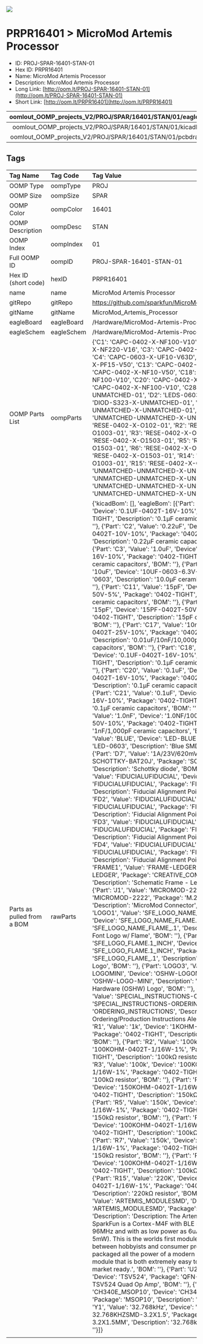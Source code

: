 


  
![][im]
# PRPR16401 > MicroMod Artemis Processor

- ID: PROJ-SPAR-16401-STAN-01
- Hex ID: PRPR16401
- Name: MicroMod Artemis Processor
- Description: MicroMod Artemis Processor
- Long Link: [http://oom.lt/PROJ-SPAR-16401-STAN-01](http://oom.lt/PROJ-SPAR-16401-STAN-01)
- Short Link: [http://oom.lt/PRPR16401](http://oom.lt/PRPR16401)
  

|oomlout_OOMP_projects_V2/PROJ/SPAR/16401/STAN/01/eagleImage.png|oomlout_OOMP_projects_V2/PROJ/SPAR/16401/STAN/01/eagleSchemImage.png|oomlout_OOMP_projects_V2/PROJ/SPAR/16401/STAN/01/kicadPcb3dFront.png|oomlout_OOMP_projects_V2/PROJ/SPAR/16401/STAN/01/kicadPcb3dBack.png|
| :---: | :---: | :---: | :---: |
|oomlout_OOMP_projects_V2/PROJ/SPAR/16401/STAN/01/kicadPcb3d.png|oomlout_OOMP_projects_V2/PROJ/SPAR/16401/STAN/01/bomBack.png|oomlout_OOMP_projects_V2/PROJ/SPAR/16401/STAN/01/bomFront.png|oomlout_OOMP_projects_V2/PROJ/SPAR/16401/STAN/01/pcbdraw.svg|
|oomlout_OOMP_projects_V2/PROJ/SPAR/16401/STAN/01/pcbdrawBack.svg||||

## Tags
  

|Tag Name|Tag Code|Tag Value|
| :--- | :--- | :--- |
|OOMP Type|oompType|PROJ|
|OOMP Size|oompSize|SPAR|
|OOMP Color|oompColor|16401|
|OOMP Description|oompDesc|STAN|
|OOMP Index|oompIndex|01|
|Full OOMP ID|oompID|PROJ-SPAR-16401-STAN-01|
|Hex ID (short code)|hexID|PRPR16401|
|name|name|MicroMod Artemis Processor|
|gitRepo|gitRepo|https://github.com/sparkfun/MicroMod_Artemis_Processor|
|gitName|gitName|MicroMod_Artemis_Processor|
|eagleBoard|eagleBoard|/Hardware/MicroMod-Artemis-ProcessorBoard.brd|
|eagleSchem|eagleSchem|/Hardware/MicroMod-Artemis-ProcessorBoard.sch|
|OOMP Parts List|oompParts|{'C1': 'CAPC-0402-X-NF100-V10', 'C2': 'CAPC-0402-X-NF220-V16', 'C3': 'CAPC-0402-X-UNMATCHED-01', 'C4': 'CAPC-0603-X-UF10-V63D', 'C11': 'CAPC-0402-X-PF15-V50', 'C13': 'CAPC-0402-X-PF15-V50', 'C17': 'CAPC-0402-X-NF10-V50', 'C18': 'CAPC-0402-X-NF100-V10', 'C20': 'CAPC-0402-X-NF100-V10', 'C21': 'CAPC-0402-X-NF100-V10', 'C28': 'CAPC-0402-X-UNMATCHED-01', 'D2': 'LEDS-0603-L-STAN-01', 'D7': 'DIOD-S323-X-UNMATCHED-01', 'J1': 'UNMATCHED-UNMATCHED-X-UNMATCHED-01', 'LOGO4': 'UNMATCHED-UNMATCHED-X-UNMATCHED-01', 'R1': 'RESE-0402-X-O102-01', 'R2': 'RESE-0402-X-O1003-01', 'R3': 'RESE-0402-X-O1003-01', 'R4': 'RESE-0402-X-O1503-01', 'R5': 'RESE-0402-X-O1503-01', 'R6': 'RESE-0402-X-O1003-01', 'R7': 'RESE-0402-X-O1503-01', 'R14': 'RESE-0402-X-O1003-01', 'R15': 'RESE-0402-X-O2203-01', 'U1': 'UNMATCHED-UNMATCHED-X-UNMATCHED-01', 'U2': 'UNMATCHED-UNMATCHED-X-UNMATCHED-01', 'U6': 'UNMATCHED-UNMATCHED-X-UNMATCHED-01', 'Y1': 'UNMATCHED-UNMATCHED-X-UNMATCHED-01'}|
|Parts as pulled from a BOM|rawParts|{'kicadBom': [], 'eagleBom': [{'Part': 'C1', 'Value': '0.1uF', 'Device': '0.1UF-0402T-16V-10%', 'Package': '0402-TIGHT', 'Description': '0.1µF ceramic capacitors', 'BOM': ''}, {'Part': 'C2', 'Value': '0.22uF', 'Device': '0.22UF-0402T-10V-10%', 'Package': '0402-TIGHT', 'Description': '0.22µF ceramic capacitors', 'BOM': ''}, {'Part': 'C3', 'Value': '1.0uF', 'Device': '1.0UF-0402T-16V-10%', 'Package': '0402-TIGHT', 'Description': '1µF ceramic capacitors', 'BOM': ''}, {'Part': 'C4', 'Value': '10uF', 'Device': '10UF-0603-6.3V-20%', 'Package': '0603', 'Description': '10.0µF ceramic capacitors', 'BOM': ''}, {'Part': 'C11', 'Value': '15pF', 'Device': '15PF-0402T-50V-5%', 'Package': '0402-TIGHT', 'Description': '15pF ceramic capacitors', 'BOM': ''}, {'Part': 'C13', 'Value': '15pF', 'Device': '15PF-0402T-50V-5%', 'Package': '0402-TIGHT', 'Description': '15pF ceramic capacitors', 'BOM': ''}, {'Part': 'C17', 'Value': '10nF', 'Device': '10NF-0402T-25V-10%', 'Package': '0402-TIGHT', 'Description': '0.01uF/10nF/10,000pF ceramic capacitors', 'BOM': ''}, {'Part': 'C18', 'Value': '0.1uF', 'Device': '0.1UF-0402T-16V-10%', 'Package': '0402-TIGHT', 'Description': '0.1µF ceramic capacitors', 'BOM': ''}, {'Part': 'C20', 'Value': '0.1uF', 'Device': '0.1UF-0402T-16V-10%', 'Package': '0402-TIGHT', 'Description': '0.1µF ceramic capacitors', 'BOM': ''}, {'Part': 'C21', 'Value': '0.1uF', 'Device': '0.1UF-0402T-16V-10%', 'Package': '0402-TIGHT', 'Description': '0.1µF ceramic capacitors', 'BOM': ''}, {'Part': 'C28', 'Value': '1.0nF', 'Device': '1.0NF/1000PF-0402_TIGHT-50V-10%', 'Package': '0402-TIGHT', 'Description': '1nF/1,000pF ceramic capacitors', 'BOM': ''}, {'Part': 'D2', 'Value': 'BLUE', 'Device': 'LED-BLUE0603', 'Package': 'LED-0603', 'Description': 'Blue SMD LED', 'BOM': ''}, {'Part': 'D7', 'Value': '1A/23V/620mV', 'Device': 'DIODE-SCHOTTKY-BAT20J', 'Package': 'SOD-323', 'Description': 'Schottky diode', 'BOM': ''}, {'Part': 'FD1', 'Value': 'FIDUCIALUFIDUCIAL', 'Device': 'FIDUCIALUFIDUCIAL', 'Package': 'FIDUCIAL-MICRO', 'Description': 'Fiducial Alignment Points', 'BOM': ''}, {'Part': 'FD2', 'Value': 'FIDUCIALUFIDUCIAL', 'Device': 'FIDUCIALUFIDUCIAL', 'Package': 'FIDUCIAL-MICRO', 'Description': 'Fiducial Alignment Points', 'BOM': ''}, {'Part': 'FD3', 'Value': 'FIDUCIALUFIDUCIAL', 'Device': 'FIDUCIALUFIDUCIAL', 'Package': 'FIDUCIAL-MICRO', 'Description': 'Fiducial Alignment Points', 'BOM': ''}, {'Part': 'FD4', 'Value': 'FIDUCIALUFIDUCIAL', 'Device': 'FIDUCIALUFIDUCIAL', 'Package': 'FIDUCIAL-MICRO', 'Description': 'Fiducial Alignment Points', 'BOM': ''}, {'Part': 'FRAME1', 'Value': 'FRAME-LEDGER', 'Device': 'FRAME-LEDGER', 'Package': 'CREATIVE_COMMONS', 'Description': 'Schematic Frame - Ledger', 'BOM': ''}, {'Part': 'J1', 'Value': 'MICROMOD-2222', 'Device': 'MICROMOD-2222', 'Package': 'M.2-CARD-E-22', 'Description': 'MicroMod Connector', 'BOM': ''}, {'Part': 'LOGO1', 'Value': 'SFE_LOGO_NAME_FLAME.1_INCH', 'Device': 'SFE_LOGO_NAME_FLAME.1_INCH', 'Package': 'SFE_LOGO_NAME_FLAME_.1', 'Description': 'SparkFun Font Logo w/ Flame', 'BOM': ''}, {'Part': 'LOGO2', 'Value': 'SFE_LOGO_FLAME.1_INCH', 'Device': 'SFE_LOGO_FLAME.1_INCH', 'Package': 'SFE_LOGO_FLAME_.1', 'Description': 'SparkFun Flame Logo', 'BOM': ''}, {'Part': 'LOGO3', 'Value': 'OSHW-LOGOMINI', 'Device': 'OSHW-LOGOMINI', 'Package': 'OSHW-LOGO-MINI', 'Description': 'Open-Source Hardware (OSHW) Logo', 'BOM': ''}, {'Part': 'LOGO4', 'Value': 'SPECIAL_INSTRUCTIONS-ORDERING', 'Device': 'SPECIAL_INSTRUCTIONS-ORDERING', 'Package': 'ORDERING_INSTRUCTIONS', 'Description': 'Special Ordering/Production Instructions Alert', 'BOM': ''}, {'Part': 'R1', 'Value': '1k', 'Device': '1KOHM-0402T-1/16W-1%', 'Package': '0402-TIGHT', 'Description': '1kΩ resistor', 'BOM': ''}, {'Part': 'R2', 'Value': '100k', 'Device': '100KOHM-0402T-1/16W-1%', 'Package': '0402-TIGHT', 'Description': '100kΩ resistor', 'BOM': ''}, {'Part': 'R3', 'Value': '100k', 'Device': '100KOHM-0402T-1/16W-1%', 'Package': '0402-TIGHT', 'Description': '100kΩ resistor', 'BOM': ''}, {'Part': 'R4', 'Value': '150k', 'Device': '150KOHM-0402T-1/16W-1%', 'Package': '0402-TIGHT', 'Description': '150kΩ resistor', 'BOM': ''}, {'Part': 'R5', 'Value': '150k', 'Device': '150KOHM-0402T-1/16W-1%', 'Package': '0402-TIGHT', 'Description': '150kΩ resistor', 'BOM': ''}, {'Part': 'R6', 'Value': '100k', 'Device': '100KOHM-0402T-1/16W-1%', 'Package': '0402-TIGHT', 'Description': '100kΩ resistor', 'BOM': ''}, {'Part': 'R7', 'Value': '150k', 'Device': '150KOHM-0402T-1/16W-1%', 'Package': '0402-TIGHT', 'Description': '150kΩ resistor', 'BOM': ''}, {'Part': 'R14', 'Value': '100k', 'Device': '100KOHM-0402T-1/16W-1%', 'Package': '0402-TIGHT', 'Description': '100kΩ resistor', 'BOM': ''}, {'Part': 'R15', 'Value': '220K', 'Device': '220KOHM-0402T-1/16W-1%', 'Package': '0402-TIGHT', 'Description': '220kΩ resistor', 'BOM': ''}, {'Part': 'U1', 'Value': 'ARTEMIS_MODULESMD', 'Device': 'ARTEMIS_MODULESMD', 'Package': 'ARTEMIS_FP', 'Description': 'Description: The Artemis Module from SparkFun is a Cortex-M4F with BLE 5.0 running up to 96MHz and with as low power as 6uA per MHz (less than 5mW). This is the worlds first module to bridge the market between hobbyists and consumer products. Weve packaged all the power of a modern microcontroller into a module that is both extremely easy to use but is mass-market ready.', 'BOM': ''}, {'Part': 'U2', 'Value': 'TSV524', 'Device': 'TSV524', 'Package': 'QFN-16', 'Description': 'IC TSV524 Quad Op Amp', 'BOM': ''}, {'Part': 'U6', 'Value': 'CH340E_MSOP10', 'Device': 'CH340E_MSOP10', 'Package': 'MSOP10', 'Description': '', 'BOM': ''}, {'Part': 'Y1', 'Value': '32.768kHz', 'Device': 'CRYSTAL-32.768KHZSMD-3.2X1.5', 'Package': 'CRYSTAL-SMD-3.2X1.5MM', 'Description': '32.768kHz Crystal', 'BOM': ''}]}|
||||



[im]: PROJ/SPAR/16401/STAN/01/kicadPcb3d_450.png

